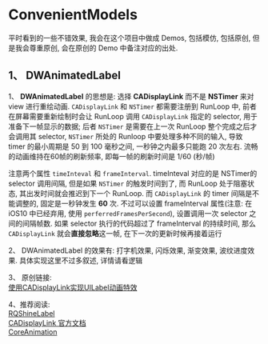 # ConvenientModels
平时看到的一些不错效果, 我会在这个项目中做成 Demos, 包括模仿, 包括原创, 但是我会尊重原创, 会在原创的 Demo 中备注对应的出处.

## 1、 DWAnimatedLabel
1、 **DWAnimatedLabel** 的思想是: 选择 **CADisplayLink** 而不是 **NSTimer** 来对 view 进行重绘动画. `CADisplayLink` 和 `NSTimer` 都需要注册到 RunLoop 中, 前者在屏幕需要重新绘制时会让 RunLoop 调用 `CADisplayLink` 指定的 selector, 用于准备下一帧显示的数据; 后者 `NSTimer` 是需要在上一次 RunLoop 整个完成之后才会调用其 selector, `NSTimer` 所处的 Runloop 中要处理多种不同的输入, 导致 timer 的最小周期是 50 到 100 毫秒之间, 一秒钟之内最多只能跑 20 次左右. 流畅的动画维持在60帧的刷新频率, 即每一帧的刷新时间是 1/60 (秒/帧)

   注意两个属性 `timeInteval` 和 `frameInterval`. timeInteval 对应的是 NSTimer的 selector 调用间隔, 但是如果 `NSTimer` 的触发时间到了, 而 RunLoop 处于阻塞状态, 其出发时间就会推迟到下一个 RunLoop. 而 `CADisplayLink` 的 timer 间隔是不能调整的, 固定是一秒钟发生 **60** 次. 不过可以设置 frameInterval 属性(注意: 在 iOS10 中已经弃用, 使用 `perferredFramesPerSecond`), 设置调用一次 selector 之间的间隔帧数. 如果 selector 执行的代码超过了 frameInterval 的持续时间, 那么 `CADisplayLink` 就会**直接忽略**这一帧, 在下一次的更新时候再接着运行
   
2、 DWAnimatedLabel 的效果有: 打字机效果, 闪烁效果, 渐变效果, 波纹进度效果. 具体实现这里不过多叙述, 详情请看逻辑

3、 原创链接:    
[使用CADisplayLink实现UILabel动画特效](https://dywane.github.io/使用CADisplayLink实现UILabel动画特效/)

4、推荐阅读:    
[RQShineLabel](https://github.com/zipme/RQShineLabel)    
[CADisplayLink 官方文档](https://developer.apple.com/documentation/quartzcore/cadisplaylink)    
[CoreAnimation](https://zsisme.gitbooks.io/ios-/content/chapter11/frame-timing.html)
